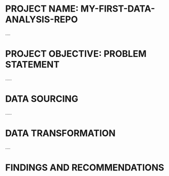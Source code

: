 # PROJECT NAME: MY-FIRST-DATA-ANALYSIS-REPO

....
# PROJECT OBJECTIVE: PROBLEM STATEMENT



.....
# DATA SOURCING



.....
# DATA TRANSFORMATION



....
# FINDINGS AND RECOMMENDATIONS

